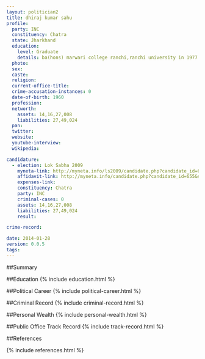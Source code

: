 ```yaml
---
layout: politician2
title: dhiraj kumar sahu
profile: 
  party: INC
  constituency: Chatra
  state: Jharkhand
  education: 
    level: Graduate
    details: ba(hons) marwari college ranchi,ranchi university in 1977
  photo: 
  sex: 
  caste: 
  religion: 
  current-office-title: 
  crime-accusation-instances: 0
  date-of-birth: 1960
  profession: 
  networth: 
    assets: 14,16,27,008
    liabilities: 27,49,024
  pan: 
  twitter: 
  website: 
  youtube-interview: 
  wikipedia: 

candidature: 
  - election: Lok Sabha 2009
    myneta-link: http://myneta.info/ls2009/candidate.php?candidate_id=655
    affidavit-link: http://myneta.info/candidate.php?candidate_id=655&scan=original
    expenses-link: 
    constituency: Chatra 
    party: INC
    criminal-cases: 0
    assets: 14,16,27,008
    liabilities: 27,49,024
    result:  

crime-record: 

date: 2014-01-28
version: 0.0.5
tags: 
---
```

##Summary


##Education
{% include education.html %}


##Political Career
{% include political-career.html %}


##Criminal Record
{% include criminal-record.html %}


##Personal Wealth
{% include personal-wealth.html %}


##Public Office Track Record
{% include track-record.html %}


##References


{% include references.html %}